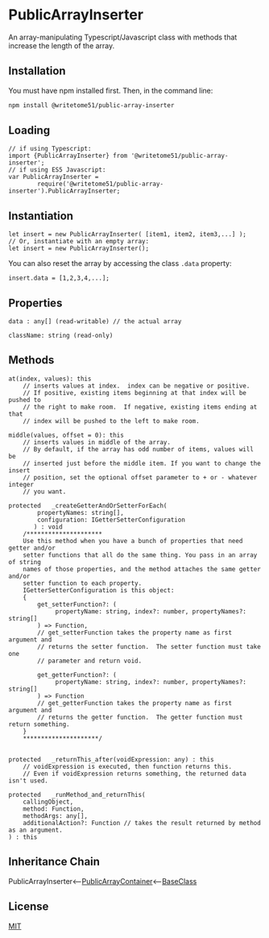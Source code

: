 # PublicArrayInserter

An array-manipulating Typescript/Javascript class with methods that   
increase the length of the array.

## Installation

You must have npm installed first.  Then, in the command line:

```bash
npm install @writetome51/public-array-inserter
```

## Loading

    // if using Typescript:
    import {PublicArrayInserter} from '@writetome51/public-array-inserter';
    // if using ES5 Javascript:
    var PublicArrayInserter = 
            require('@writetome51/public-array-inserter').PublicArrayInserter;


## Instantiation

    let insert = new PublicArrayInserter( [item1, item2, item3,...] );
    // Or, instantiate with an empty array:
    let insert = new PublicArrayInserter();

You can also reset the array by accessing the class `.data` property:

    insert.data = [1,2,3,4,...];


## Properties

    data : any[] (read-writable) // the actual array

    className: string (read-only)


## Methods
``` 
at(index, values): this 
    // inserts values at index.  index can be negative or positive.
    // If positive, existing items beginning at that index will be pushed to 
    // the right to make room.  If negative, existing items ending at that 
    // index will be pushed to the left to make room.
    
middle(values, offset = 0): this
    // inserts values in middle of the array.
    // By default, if the array has odd number of items, values will be 
    // inserted just before the middle item. If you want to change the insert 
    // position, set the optional offset parameter to + or - whatever integer 
    // you want.

protected   _createGetterAndOrSetterForEach(
		propertyNames: string[],
		configuration: IGetterSetterConfiguration
	   ) : void
    /*********************
    Use this method when you have a bunch of properties that need getter and/or 
    setter functions that all do the same thing. You pass in an array of string 
    names of those properties, and the method attaches the same getter and/or 
    setter function to each property.
    IGetterSetterConfiguration is this object:
    {
        get_setterFunction?: (
             propertyName: string, index?: number, propertyNames?: string[]
        ) => Function,
	    // get_setterFunction takes the property name as first argument and 
	    // returns the setter function.  The setter function must take one 
	    // parameter and return void.
	    
        get_getterFunction?: (
             propertyName: string, index?: number, propertyNames?: string[]
        ) => Function
	    // get_getterFunction takes the property name as first argument and 
	    // returns the getter function.  The getter function must return something.
    }
    *********************/ 
	   
	   
protected   _returnThis_after(voidExpression: any) : this
    // voidExpression is executed, then function returns this.
    // Even if voidExpression returns something, the returned data isn't used.

protected   _runMethod_and_returnThis(
    callingObject, 
    method: Function, 
    methodArgs: any[], 
    additionalAction?: Function // takes the result returned by method as an argument.
) : this
```

## Inheritance Chain

PublicArrayInserter<--[PublicArrayContainer](https://github.com/writetome51/public-array-container#publicarraycontainer)<--[BaseClass](https://github.com/writetome51/typescript-base-class#baseclass)


## License
[MIT](https://choosealicense.com/licenses/mit/)